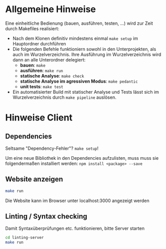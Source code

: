 # Allgemeine Hinweise

Eine einheitliche Bedienung (bauen, ausführen, testen, ...) wird zur Zeit durch Makefiles realisiert:

* Nach dem Klonen definitiv mindestens einmal `make setup` im Hauptordner durchführen
* Die folgenden Befehle funktioniern sowohl in den Unterprojekten, als auch im Wurzelverzeichnis.
  Ihre Ausführung im Wurzelverzeichnis wird dann an alle Unterordner delegiert:
  * **bauen**: `make`
  * **ausführen**: `make run`
  * **statische Analyse**: `make check`
  * **statische Analyse im agressiven Modus**: `make pedantic`
  * **unit tests**: `make test`
* Ein automatisierter Build mit statischer Analyse und Tests lässt sich im Wurzelverzeichnis durch `make pipeline`
  auslösen.

# Hinweise Client

## Dependencies
Seltsame "Dependency-Fehler"? `make setup`!

Um eine neue Bibliothek in den Dependencies aufzulisten, muss muss sie folgendermaßen installiert werden:
``npm install <package> --save``

## Website anzeigen

```sh
make run
```

Die Website kann im Browser unter localhost:3000 angezeigt werden

## Linting / Syntax checking

Damit Syntaxüberprüfungen etc. funktionieren, bitte Server starten

```sh
cd linting-server
make run
```
